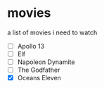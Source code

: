 # movies
a list of movies i need to watch

- [ ] Apollo 13
- [ ] Elf
- [ ] Napoleon Dynamite
- [ ] The Godfather
- [x] Oceans Eleven
